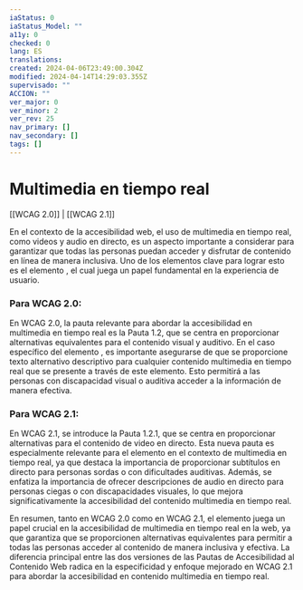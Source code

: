 ```yaml
---
iaStatus: 0
iaStatus_Model: ""
a11y: 0
checked: 0
lang: ES
translations: 
created: 2024-04-06T23:49:00.304Z
modified: 2024-04-14T14:29:03.355Z
supervisado: ""
ACCION: ""
ver_major: 0
ver_minor: 2
ver_rev: 25
nav_primary: []
nav_secondary: []
tags: []
---
```

# Multimedia en tiempo real

[[WCAG 2.0]] | [[WCAG 2.1]]

En el contexto de la accesibilidad web, el uso de multimedia en tiempo real, como videos y audio en directo, es un aspecto importante a considerar para garantizar que todas las personas puedan acceder y disfrutar de contenido en línea de manera inclusiva. Uno de los elementos clave para lograr esto es el elemento <TOKEN>, el cual juega un papel fundamental en la experiencia de usuario.

### Para WCAG 2.0:
En WCAG 2.0, la pauta relevante para abordar la accesibilidad en multimedia en tiempo real es la Pauta 1.2, que se centra en proporcionar alternativas equivalentes para el contenido visual y auditivo. En el caso específico del elemento <TOKEN>, es importante asegurarse de que se proporcione texto alternativo descriptivo para cualquier contenido multimedia en tiempo real que se presente a través de este elemento. Esto permitirá a las personas con discapacidad visual o auditiva acceder a la información de manera efectiva.

### Para WCAG 2.1:
En WCAG 2.1, se introduce la Pauta 1.2.1, que se centra en proporcionar alternativas para el contenido de video en directo. Esta nueva pauta es especialmente relevante para el elemento <TOKEN> en el contexto de multimedia en tiempo real, ya que destaca la importancia de proporcionar subtítulos en directo para personas sordas o con dificultades auditivas. Además, se enfatiza la importancia de ofrecer descripciones de audio en directo para personas ciegas o con discapacidades visuales, lo que mejora significativamente la accesibilidad del contenido multimedia en tiempo real.

En resumen, tanto en WCAG 2.0 como en WCAG 2.1, el elemento <TOKEN> juega un papel crucial en la accesibilidad de multimedia en tiempo real en la web, ya que garantiza que se proporcionen alternativas equivalentes para permitir a todas las personas acceder al contenido de manera inclusiva y efectiva. La diferencia principal entre las dos versiones de las Pautas de Accesibilidad al Contenido Web radica en la especificidad y enfoque mejorado en WCAG 2.1 para abordar la accesibilidad en contenido multimedia en tiempo real.
